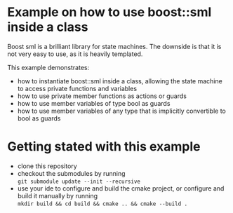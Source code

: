 # Example on how to use boost::sml inside a class

Boost sml is a brilliant library for state machines.
The downside is that it is not very easy to use, as it is heavily templated.

This example demonstrates:

- how to instantiate boost::sml inside a class, allowing the state machine to access private functions
  and variables
- how to use private member functions as actions or guards
- how to use member variables of type bool as guards
- how to use member variables of any type that is implicitly convertible to bool as guards

# Getting stated with this example

- clone this repository
- checkout the submodules by running \
`git submodule update --init --recursive`
- use your ide to configure and build the cmake project, or configure and build it manually by running \
`mkdir build && cd build && cmake .. && cmake --build .`